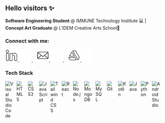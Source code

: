 ## Hello visitors ✨

**Software Engineering Student** @ IMMUNE Technology Institute 💻 | **Concept Art Graduate** @ L'IDEM Creative Arts School🎨 

### Connect with me:

<a href="https://www.linkedin.com/in/huiling-chen-918929208/#gh-light-mode-only">
    <img src="./img/linkedin-light.png" width="40" height="40">
</a>
<a href="https://www.linkedin.com/in/huiling-chen-918929208/#gh-dark-mode-only">
    <img src="./img/linkedin-dark.png" width="40" height="40">
</a>
&nbsp;&nbsp;
<a href="mailto:chhuiling.art@gmail.com#gh-light-mode-only">
    <img src="./img/message-light.png" width="40" height="40">
</a>
<a href="mailto:chhuiling.art@gmail.com#gh-dark-mode-only">
    <img src="./img/message-dark.png" width="40" height="40">
</a>
&nbsp;&nbsp;
<a href="https://www.artstation.com/huilingchen#gh-light-mode-only">
    <img src="./img/art-light.png" width="40" height="40">
</a>
<a href="https://www.artstation.com/huilingchen#gh-dark-mode-only">
    <img src="./img/art-dark.png" width="40" height="40">
</a>

### Tech Stack

<img align="left" alt="Visual Studio Code" width="26px" src="https://cdn.jsdelivr.net/gh/devicons/devicon/icons/vscode/vscode-original.svg" style="padding-right:10px;" />
<img align="left" alt="HTML5" width="26px" src="https://cdn.jsdelivr.net/gh/devicons/devicon/icons/html5/html5-original.svg" style="padding-right:10px;" />
<img align="left" alt="CSS3" width="26px" src="https://cdn.jsdelivr.net/gh/devicons/devicon/icons/css3/css3-original.svg" style="padding-right:10px;" />
<img align="left" alt="JavaScript" width="26px" src="https://cdn.jsdelivr.net/gh/devicons/devicon/icons/javascript/javascript-original.svg" style="padding-right:10px;" />
<img align="left" alt="Tailwind CSS" width="26px" src="https://cdn.jsdelivr.net/gh/devicons/devicon/icons/tailwindcss/tailwindcss-original.svg" style="padding-right:10px;" />
<img align="left" alt="React" width="26px" src="https://cdn.jsdelivr.net/gh/devicons/devicon/icons/react/react-original.svg" style="padding-right:10px;" />
<img align="left" alt="Node.js" width="26px" src="https://cdn.jsdelivr.net/gh/devicons/devicon/icons/nodejs/nodejs-original.svg" style="padding-right:10px;" />
<img align="left" alt="MongoDB" width="26px" src="https://cdn.jsdelivr.net/gh/devicons/devicon/icons/mongodb/mongodb-original.svg" style="padding-right:10px;" />
<img align="left" alt="MySQL" width="26px" src="https://cdn.jsdelivr.net/gh/devicons/devicon/icons/mysql/mysql-original.svg" style="padding-right:10px;" />
<img align="left" alt="Git" width="26px" src="https://cdn.jsdelivr.net/gh/devicons/devicon/icons/git/git-original.svg" style="padding-right:10px;" />
<img align="left" alt="Kotlin" width="26px" src="https://cdn.jsdelivr.net/gh/devicons/devicon/icons/kotlin/kotlin-original.svg" style="padding-right:10px;" />
<img align="left" alt="Java" width="26px" src="https://cdn.jsdelivr.net/gh/devicons/devicon/icons/java/java-original.svg" style="padding-right:10px;" />
<img align="left" alt="Python" width="26px" src="https://cdn.jsdelivr.net/gh/devicons/devicon/icons/python/python-original.svg" style="padding-right:10px;" />
<img align="left" alt="Android Studio" width="26px" src="https://cdn.jsdelivr.net/gh/devicons/devicon/icons/androidstudio/androidstudio-original.svg" style="padding-right:10px;" />

